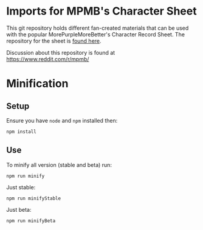 # Imports for MPMB's Character Sheet
This git repository holds different fan-created materials that can be used with the popular MorePurpleMoreBetter's Character Record Sheet. The repository for the sheet is [found here](https://github.com/morepurplemorebetter/MPMBs-Character-Record-Sheet).

Discussion about this repository is found at https://www.reddit.com/r/mpmb/

# Minification

## Setup

Ensure you have `node` and `npm` installed then:
```
npm install
```

## Use
To minify all version (stable and beta) run:
```
npm run minify
```
Just stable:
```
npm run minifyStable
```
Just beta:
```
npm run minifyBeta
```